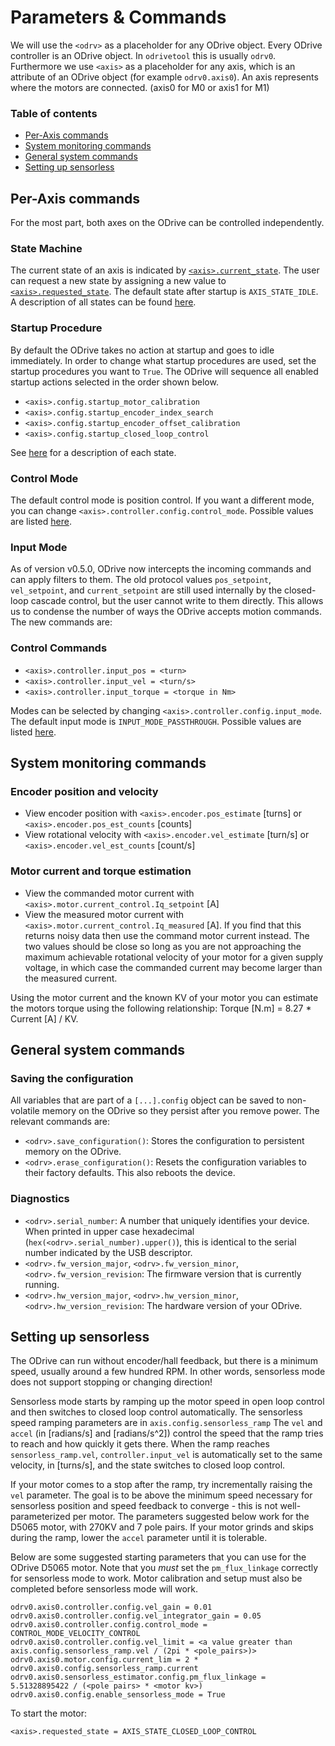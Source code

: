 # Parameters & Commands

We will use the `<odrv>` as a placeholder for any ODrive object. Every ODrive controller is an ODrive object. In `odrivetool` this is usually `odrv0`. Furthermore we use `<axis>` as a placeholder for any axis, which is an attribute of an ODrive object (for example `odrv0.axis0`). An axis represents where the motors are connected. (axis0 for M0 or axis1 for M1)

### Table of contents
<!-- TOC depthFrom:2 depthTo:2 -->

- [Per-Axis commands](#per-axis-commands)
- [System monitoring commands](#system-monitoring-commands)
- [General system commands](#general-system-commands)
- [Setting up sensorless](#setting-up-sensorless)

<!-- /TOC -->

## Per-Axis commands

For the most part, both axes on the ODrive can be controlled independently.

### State Machine

The current state of an axis is indicated by [`<axis>.current_state`](api/odrive.axis#current_state). The user can request a new state by assigning a new value to [`<axis>.requested_state`](api/odrive.axis#current_state). The default state after startup is `AXIS_STATE_IDLE`. A description of all states can be found [here](api/odrive.axis.axisstate).


### Startup Procedure

By default the ODrive takes no action at startup and goes to idle immediately.
In order to change what startup procedures are used, set the startup procedures you want to `True`.
The ODrive will sequence all enabled startup actions selected in the order shown below.

* `<axis>.config.startup_motor_calibration`
* `<axis>.config.startup_encoder_index_search`
* `<axis>.config.startup_encoder_offset_calibration`
* `<axis>.config.startup_closed_loop_control`

See [here](api/odrive.axis.axisstate) for a description of each state.

### Control Mode
The default control mode is position control.
If you want a different mode, you can change `<axis>.controller.config.control_mode`.
Possible values are listed [here](api/odrive.controller.controlmode).

### Input Mode

As of version v0.5.0, ODrive now intercepts the incoming commands and can apply filters to them. The old protocol values `pos_setpoint`, `vel_setpoint`, and `current_setpoint` are still used internally by the closed-loop cascade control, but the user cannot write to them directly.  This allows us to condense the number of ways the ODrive accepts motion commands. The new commands are:

### Control Commands
* `<axis>.controller.input_pos = <turn>`
* `<axis>.controller.input_vel = <turn/s>`
* `<axis>.controller.input_torque = <torque in Nm>`

Modes can be selected by changing `<axis>.controller.config.input_mode`.
The default input mode is `INPUT_MODE_PASSTHROUGH`.
Possible values are listed [here](api/odrive.controller.inputmode).

## System monitoring commands

### Encoder position and velocity
* View encoder position with `<axis>.encoder.pos_estimate` [turns] or `<axis>.encoder.pos_est_counts` [counts]
* View rotational velocity with `<axis>.encoder.vel_estimate` [turn/s] or `<axis>.encoder.vel_est_counts` [count/s]

### Motor current and torque estimation
* View the commanded motor current with `<axis>.motor.current_control.Iq_setpoint` [A] 
* View the measured motor current with `<axis>.motor.current_control.Iq_measured` [A]. If you find that this returns noisy data then use the command motor current instead. The two values should be close so long as you are not approaching the maximum achievable rotational velocity of your motor for a given supply voltage, in which case the commanded current may become larger than the measured current. 

Using the motor current and the known KV of your motor you can estimate the motors torque using the following relationship: Torque [N.m] = 8.27 * Current [A] / KV. 

## General system commands

### Saving the configuration

All variables that are part of a `[...].config` object can be saved to non-volatile memory on the ODrive so they persist after you remove power. The relevant commands are:

 * `<odrv>.save_configuration()`: Stores the configuration to persistent memory on the ODrive.
 * `<odrv>.erase_configuration()`: Resets the configuration variables to their factory defaults. This also reboots the device.

### Diagnostics

 * `<odrv>.serial_number`: A number that uniquely identifies your device. When printed in upper case hexadecimal (`hex(<odrv>.serial_number).upper()`), this is identical to the serial number indicated by the USB descriptor.
 * `<odrv>.fw_version_major`, `<odrv>.fw_version_minor`, `<odrv>.fw_version_revision`: The firmware version that is currently running.
 * `<odrv>.hw_version_major`, `<odrv>.hw_version_minor`, `<odrv>.hw_version_revision`: The hardware version of your ODrive.

## Setting up sensorless
The ODrive can run without encoder/hall feedback, but there is a minimum speed, usually around a few hundred RPM. In other words, sensorless mode does not support stopping or changing direction!

Sensorless mode starts by ramping up the motor speed in open loop control and then switches to closed loop control automatically. The sensorless speed ramping parameters are in `axis.config.sensorless_ramp` The `vel` and `accel` (in [radians/s] and [radians/s^2]) control the speed that the ramp tries to reach and how quickly it gets there. When the ramp reaches `sensorless_ramp.vel`, `controller.input_vel` is automatically set to the same velocity, in [turns/s], and the state switches to closed loop control.

If your motor comes to a stop after the ramp, try incrementally raising the `vel` parameter. The goal is to be above the minimum speed necessary for sensorless position and speed feedback to converge - this is not well-parameterized per motor. The parameters suggested below work for the D5065 motor, with 270KV and 7 pole pairs. If your motor grinds and skips during the ramp, lower the `accel` parameter until it is tolerable.

Below are some suggested starting parameters that you can use for the ODrive D5065 motor. Note that you _must_ set the `pm_flux_linkage` correctly for sensorless mode to work. Motor calibration and setup must also be completed before sensorless mode will work.


```
odrv0.axis0.controller.config.vel_gain = 0.01
odrv0.axis0.controller.config.vel_integrator_gain = 0.05
odrv0.axis0.controller.config.control_mode = CONTROL_MODE_VELOCITY_CONTROL
odrv0.axis0.controller.config.vel_limit = <a value greater than axis.config.sensorless_ramp.vel / (2pi * <pole_pairs>)>
odrv0.axis0.motor.config.current_lim = 2 * odrv0.axis0.config.sensorless_ramp.current
odrv0.axis0.sensorless_estimator.config.pm_flux_linkage = 5.51328895422 / (<pole pairs> * <motor kv>)
odrv0.axis0.config.enable_sensorless_mode = True
```

To start the motor:
```
<axis>.requested_state = AXIS_STATE_CLOSED_LOOP_CONTROL
```

